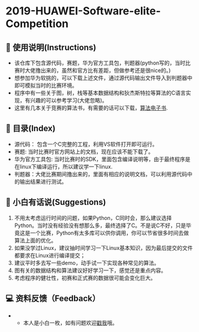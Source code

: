 # 2019-HUAWEI-Software-elite-Competition

## 👻 使用说明(Instructions)

- 该仓库下包含源代码，赛题，华为官方工具包，判题器(python写的，当时比赛时大佬撸出来的，虽然和官方比有差距，但做参考还是很nice的。)
- 想参加华为软挑的，可以下载上述文件，通过源代码输出文件导入到判题器中即可模拟当时的比赛环境。
- 程序中有一些关于图，树，栈等基本数据结构和狄杰斯特拉等算法的C语言实现，有兴趣的可以参考学习(大佬忽略)。
- 这里有几本关于竞赛的算法书，有需要的话可以下载，[算法电子书](https://happycoding1024.github.io/FrontendLearningTool/file/数据结构与算法/数据结构与算法.html).

## 📖 目录(Index)

- 源代码： 包含一个C完整的工程，利用VS软件打开即可运行。
- 赛题: 当时比赛时官方网站上的文档，现在应该不能下载了。
- 华为官方工具包: 当时比赛时的SDK，里面包含编译说明等，由于最终程序是在linux下编译运行，所以建议学一下linux.
- 判题器：大佬比赛期间撸出来的，里面有相应的说明文档，可以利用源代码中的输出结果进行测试。

## 🔔 小白有话说(Suggestions)

1. 不用太考虑运行时间的问题，如果Python，C同时会，那么建议选择Python。当时没有经验没有想那么多，最终选择了C。不是说C不好，只是毕竟这是一个比赛，Python有太多库可以供你调用，你可以节省很多时间去做算法上面的优化。
2. 如果没学过Linux，建议抽时间学习一下Linux基本知识，因为最后提交的文件都要求在Linux进行编译提交；
3. 建议平时多去写一些demo，动手试一下实现各种常见的算法。
4. 图有关的数据结构和算法建议好好学习一下，感觉还是重点内容。
5. 考虑程序的健壮性，初赛和正式赛的数据很可能会变化巨大。

## 💻 资料反馈（Feedback）
- - 本人是小白一枚，如有问题欢迎[戳我](https://github.com/happyCoding1024/FrontendLearningTool/issues)哦。



